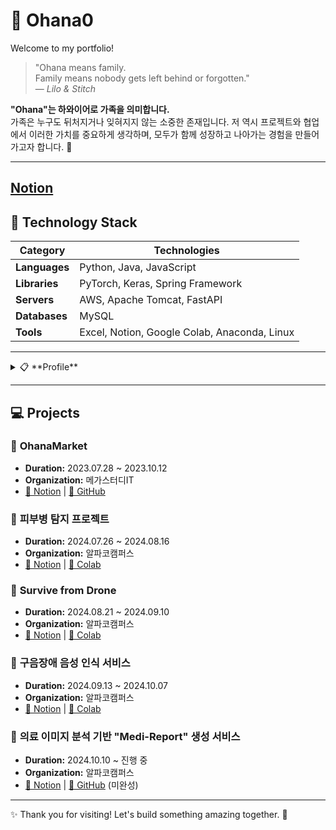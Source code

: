 # 🌟 **Ohana0**  
Welcome to my portfolio!

> "Ohana means family.  
> Family means nobody gets left behind or forgotten."  
> — *Lilo & Stitch*  

**"Ohana"는 하와이어로 가족을 의미합니다.**  
가족은 누구도 뒤처지거나 잊혀지지 않는 소중한 존재입니다. 저 역시 프로젝트와 협업에서 이러한 가치를 중요하게 생각하며, 모두가 함께 성장하고 나아가는 경험을 만들어가고자 합니다. 🚀  

---

[Notion](https://www.notion.so/Ohana0-14a0813727e6802e8747e3fb0fc24bba?pvs=4)
---

## 🚀 **Technology Stack**  
| **Category**  | **Technologies**                            |  
|---------------|---------------------------------------------|  
| **Languages** | Python, Java, JavaScript                    |  
| **Libraries** | PyTorch, Keras, Spring Framework            |  
| **Servers**   | AWS, Apache Tomcat, FastAPI                 |  
| **Databases** | MySQL                                       |  
| **Tools**     | Excel, Notion, Google Colab, Anaconda, Linux |  

---

<details>
  <summary>📋 **Profile**</summary>
  
### 🎓 **Education**  
| **기간**            | **학교명**        | **학과**   | **졸업여부**   |
|---------------------|-------------------|------------|----------------|
| 2013.03.02 ~ 2016.02.04 | 배재고등학교      | -          | 졸업           |
| 2017.03.02 ~ 2023.08.23 | 광운대학교        | 수학과     | 졸업           |

---

### 📚 **Training**  
| **기간**               | **기관명**           | **교육명**                           |  
|------------------------|----------------------|--------------------------------------|  
| 2023.04.12 ~ 2023.10.11 | 메가스터디IT         | 웹개발 양성과정 (Java)               |  
| 2024.06.11 ~ 2024.12.12 | ㈜알파코             | [누구나 AI] 딥러닝 부트캠프          |  

---

### 🏅 **Certifications**  
| **자격명**        | **발행기관**            | **취득일**       |  
|-------------------|-------------------------|------------------|  
| SQL 개발자        | 한국데이터베이스진흥원     | 2024.09.20       |  
</details>

---


## 💻 **Projects**  

### 📌 **OhanaMarket**  
- **Duration:** 2023.07.28 ~ 2023.10.12  
- **Organization:** 메가스터디IT  
- [🔗 Notion](https://www.notion.so/Ohana0-55b7703710a741d99ba14092c14a2e51) | [🔗 GitHub](https://github.com/ohana0/ohanaMarket)  

### 📌 **피부병 탐지 프로젝트**  
- **Duration:** 2024.07.26 ~ 2024.08.16  
- **Organization:** 알파코캠퍼스  
- [🔗 Notion](https://www.notion.so/1480813727e68004a69fe1e48a29d6d6?pvs=4) | [🔗 Colab](https://colab.research.google.com/drive/1XL8SQp1DuAhUSQKHsBbB1uyKt31ueS8I?usp=sharing)  

### 📌 **Survive from Drone**  
- **Duration:** 2024.08.21 ~ 2024.09.10  
- **Organization:** 알파코캠퍼스  
- [🔗 Notion](https://www.notion.so/Survive-From-Drone-1480813727e680158494cf36844ec3a6?pvs=4) | [🔗 Colab](https://colab.research.google.com/drive/1JeAToTQqdrfPxI2zz83SSEtjppg6jlp3?usp=sharing)  

### 📌 **구음장애 음성 인식 서비스**  
- **Duration:** 2024.09.13 ~ 2024.10.07  
- **Organization:** 알파코캠퍼스  
- [🔗 Notion](https://www.notion.so/1480813727e68067a7fec1ac54a48af4?pvs=4) | [🔗 Colab](https://colab.research.google.com/drive/1lc1AEUUHgeWD-XqbSK6WUNJv6Rd9l7u6?usp=sharing)  

### 📌 **의료 이미지 분석 기반 "Medi-Report" 생성 서비스**  
- **Duration:** 2024.10.10 ~ 진행 중  
- **Organization:** 알파코캠퍼스  
- [🔗 Notion](https://www.notion.so/552e4a3a237d416cb871ac044728665f?pvs=4) | [🔗 GitHub](https://github.com/ohana0/Alpaco10_Final2) (미완성)  

---

✨ Thank you for visiting! Let's build something amazing together. 🚀  
